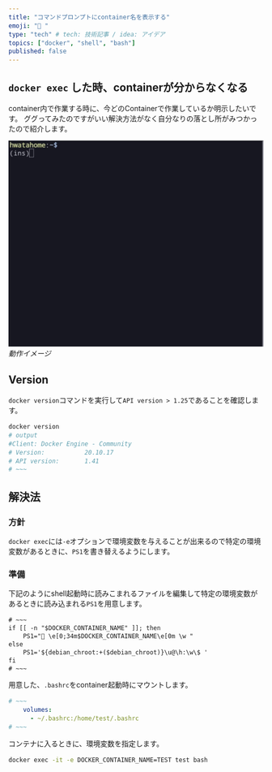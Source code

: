 ```yaml
---
title: "コマンドプロンプトにcontainer名を表示する"
emoji: "🐳 "
type: "tech" # tech: 技術記事 / idea: アイデア
topics: ["docker", "shell", "bash"]
published: false
---
```


## `docker exec` した時、containerが分からなくなる

container内で作業する時に、今どのContainerで作業しているか明示したいです。
ググってみたのですがいい解決方法がなく自分なりの落とし所がみつかったので紹介します。

![shell](/images/docker.gif)
*動作イメージ*

## Version

`docker version`コマンドを実行して`API version > 1.25`であることを確認します。

```bash
docker version
# output
#Client: Docker Engine - Community
# Version:           20.10.17
# API version:       1.41
# ~~~
```

## 解決法

### 方針

`docker exec`には`-e`オプションで環境変数を与えることが出来るので特定の環境変数があるときに、`PS1`を書き替えるようにします。

### 準備

下記のようにshell起動時に読みこまれるファイルを編集して特定の環境変数があるときに読み込まれる`PS1`を用意します。

```bash:.bashrc
# ~~~
if [[ -n "$DOCKER_CONTAINER_NAME" ]]; then
    PS1="🐳 \e[0;34m$DOCKER_CONTAINER_NAME\e[0m \w "
else
    PS1='${debian_chroot:+($debian_chroot)}\u@\h:\w\$ '
fi
# ~~~
```

用意した、`.bashrc`をcontainer起動時にマウントします。

```yaml:dockoer-compose.yaml
# ~~~
    volumes:
      - ~/.bashrc:/home/test/.bashrc
# ~~~
```

コンテナに入るときに、環境変数を指定します。

```bash
docker exec -it -e DOCKER_CONTAINER_NAME=TEST test bash
```
